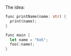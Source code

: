 The idea:
```rust
func printName(name: str) {
  print(name);
}

func main {
  let name = "Kek";
  foo(:name);
}
```
